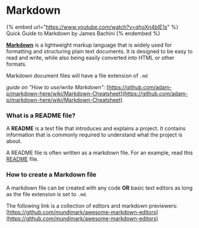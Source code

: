 # Markdown

{% embed url="https://www.youtube.com/watch?v=qhoXn4bIE1s" %}
Quick Guide to Markdown by James Bachini
{% endembed %}

[**Markdown**](https://www.markdownguide.org/) is a lightweight markup language that is widely used for formatting and structuring plain text documents. It is designed to be easy to read and write, while also being easily converted into HTML or other formats.

Markdown document files will have a file extension of `.md`

_guide on "How to use/write Markdown":_ [https://github.com/adam-p/markdown-here/wiki/Markdown-Cheatsheet](https://github.com/adam-p/markdown-here/wiki/Markdown-Cheatsheet)

### What is a README file?

A **README** is a text file that introduces and explains a project. It contains information that is commonly required to understand what the project is about.

A README file is often written as a markdown file. For an example, read this [README](https://github.com/gencay/vscode-chatgpt/blob/main/README.md) file.

### How to create a Markdown file

A markdown file can be created with any code **OR** basic text editors as long as the file extension is set to `.md`.

The following link is a collection of editors and markdown previewers: [https://github.com/mundimark/awesome-markdown-editors](https://github.com/mundimark/awesome-markdown-editors)
